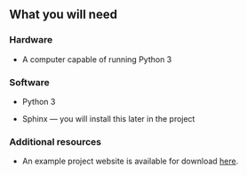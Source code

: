 ## What you will need

### Hardware

+ A computer capable of running Python 3

### Software

+ Python 3

+ Sphinx — you will install this later in the project

### Additional resources

+ An example project website is available for download [here](resources/website.zip).
